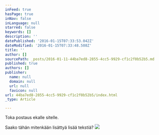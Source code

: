 ```yaml
---
inFeed: true
hasPage: true
inNav: false
inLanguage: null
starred: false
keywords: []
description: ''
datePublished: '2016-01-15T07:33:53.042Z'
dateModified: '2016-01-15T07:33:48.508Z'
title: ''
author: []
sourcePath: _posts/2016-01-11-44ba7ed8-2855-4cc5-9929-cf1c2f0b52b5.md
published: true
authors: []
publisher:
  name: null
  domain: null
  url: null
  favicon: null
url: 44ba7ed8-2855-4cc5-9929-cf1c2f0b52b5/index.html
_type: Article

---
```

Toka postaus ekalle sitelle.

Saako tähän mitenkään lisättyä lisää tekstiä?
![](https://the-grid-user-content.s3-us-west-2.amazonaws.com/aeb58f92-1f16-4406-b231-d6287f8a81a4.jpg)